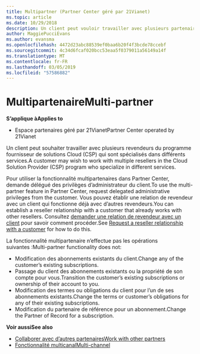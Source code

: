 ```yaml
---
title: Multipartner (Partner Center géré par 21Vianet)
ms.topic: article
ms.date: 10/29/2018
description: Un client peut vouloir travailler avec plusieurs partenaires du programme Fournisseur de solutions&nbsp;Cloud, spécialisés dans différents services.
author: MaggiePucciEvans
ms.author: evansma
ms.openlocfilehash: 4472d23abc88539ef0baa6b20f4f3bcde78ccebf
ms.sourcegitcommit: 4c34d6fcaf020bcc53eaa5f0379011a56149a14f
ms.translationtype: MT
ms.contentlocale: fr-FR
ms.lasthandoff: 03/05/2019
ms.locfileid: "57586882"
---
```

# <a name="multi-partner"></a><span data-ttu-id="e06e2-103">Multipartenaire</span><span class="sxs-lookup"><span data-stu-id="e06e2-103">Multi-partner</span></span>

<span data-ttu-id="e06e2-104">**S’applique à**</span><span class="sxs-lookup"><span data-stu-id="e06e2-104">**Applies to**</span></span>

-   <span data-ttu-id="e06e2-105">Espace partenaires géré par 21Vianet</span><span class="sxs-lookup"><span data-stu-id="e06e2-105">Partner Center operated by 21Vianet</span></span>


<span data-ttu-id="e06e2-106">Un client peut souhaiter travailler avec plusieurs revendeurs du programme fournisseur de solutions Cloud (CSP) qui sont spécialisés dans différents services.</span><span class="sxs-lookup"><span data-stu-id="e06e2-106">A customer may wish to work with multiple resellers in the Cloud Solution Provider (CSP) program who specialize in different services.</span></span>

<span data-ttu-id="e06e2-107">Pour utiliser la fonctionnalité multipartenaires dans Partner Center, demande délégué des privilèges d’administrateur du client.</span><span class="sxs-lookup"><span data-stu-id="e06e2-107">To use the multi-partner feature in Partner Center, request delegated administrative privileges from the customer.</span></span> <span data-ttu-id="e06e2-108">Vous pouvez établir une relation de revendeur avec un client qui fonctionne déjà avec d’autres revendeurs.</span><span class="sxs-lookup"><span data-stu-id="e06e2-108">You can establish a reseller relationship with a customer that already works with other resellers.</span></span> <span data-ttu-id="e06e2-109">Consultez [demander une relation de revendeur avec un client](request-a-relationship-with-a-customer.md) pour savoir comment procéder.</span><span class="sxs-lookup"><span data-stu-id="e06e2-109">See [Request a reseller relationship with a customer](request-a-relationship-with-a-customer.md) for how to do this.</span></span>

<span data-ttu-id="e06e2-110">La fonctionnalité multipartenaire n’effectue pas les opérations suivantes&nbsp;:</span><span class="sxs-lookup"><span data-stu-id="e06e2-110">Multi-partner functionality does not:</span></span>

-   <span data-ttu-id="e06e2-111">Modification des abonnements existants du client.</span><span class="sxs-lookup"><span data-stu-id="e06e2-111">Change any of the customer’s existing subscriptions.</span></span>
-   <span data-ttu-id="e06e2-112">Passage du client des abonnements existants ou la propriété de son compte pour vous.</span><span class="sxs-lookup"><span data-stu-id="e06e2-112">Transition the customer’s existing subscriptions or ownership of their account to you.</span></span>
-   <span data-ttu-id="e06e2-113">Modification des termes ou obligations du client pour l’un de ses abonnements existants.</span><span class="sxs-lookup"><span data-stu-id="e06e2-113">Change the terms or customer’s obligations for any of their existing subscriptions.</span></span>
-   <span data-ttu-id="e06e2-114">Modification du partenaire de référence pour un abonnement.</span><span class="sxs-lookup"><span data-stu-id="e06e2-114">Change the Partner of Record for a subscription.</span></span>

<span data-ttu-id="e06e2-115">**Voir aussi**</span><span class="sxs-lookup"><span data-stu-id="e06e2-115">**See also**</span></span>

-   [<span data-ttu-id="e06e2-116">Collaborer avec d’autres partenaires</span><span class="sxs-lookup"><span data-stu-id="e06e2-116">Work with other partners</span></span>](work-with-other-partners.md)
-   [<span data-ttu-id="e06e2-117">Fonctionnalité multicanal</span><span class="sxs-lookup"><span data-stu-id="e06e2-117">Multi-channel</span></span>](multichannel.md)

 




